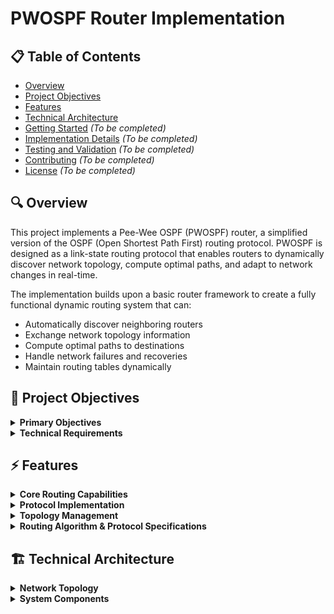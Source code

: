 # PWOSPF Router Implementation

## 📋 Table of Contents
* [Overview](#-overview)
* [Project Objectives](#-project-objectives)
* [Features](#-features)
* [Technical Architecture](#technical-architecture)
* [Getting Started](#getting-started) *(To be completed)*
* [Implementation Details](#implementation-details) *(To be completed)*
* [Testing and Validation](#testing-and-validation) *(To be completed)*
* [Contributing](#contributing) *(To be completed)*
* [License](#license) *(To be completed)*

## 🔍 Overview
This project implements a Pee-Wee OSPF (PWOSPF) router, a simplified version of the OSPF (Open Shortest Path First) routing protocol. PWOSPF is designed as a link-state routing protocol that enables routers to dynamically discover network topology, compute optimal paths, and adapt to network changes in real-time.

The implementation builds upon a basic router framework to create a fully functional dynamic routing system that can:
* Automatically discover neighboring routers
* Exchange network topology information
* Compute optimal paths to destinations
* Handle network failures and recoveries
* Maintain routing tables dynamically

## 🎯 Project Objectives

<details>
<summary><strong>Primary Objectives</strong></summary>

#### 1. Dynamic Route Discovery
Implement PWOSPF protocol to enable routers to:
* Build their own routing tables from link-state routing messages
* Detect link failures and recovery automatically
* Exchange routing information with neighboring routers

#### 2. Network Topology Management
* Maintain a complete view of the network topology
* Handle topology changes through link-state updates
* Support a multi-router environment with dynamic neighbor discovery

#### 3. Routing Protocol Implementation
* Implement HELLO protocol for neighbor discovery and maintenance
* Develop Link State Update (LSU) mechanism for topology information exchange
* Create efficient shortest path computation for routing decisions
</details>

<details>
<summary><strong>Technical Requirements</strong></summary>

#### 1. Protocol Specifications
* PWOSPF Version 2 compatibility
* Support for broadcast HELLO messages (every 10 seconds by default)
* Link State Updates (LSU) transmission (every 30 seconds by default)
* Proper handling of protocol headers and checksums

#### 2. Routing Features
* Support for static and dynamic routes
* Handling of directly connected subnets
* Default route management
* Subnet-based routing with proper mask handling

#### 3. Fault Tolerance
* Detection of neighbor timeouts (3× HELLO interval)
* Link failure and recovery handling
* Topology database maintenance and cleanup
* Route recomputation on network changes
</details>

## ⚡ Features

<details>
<summary><strong>Core Routing Capabilities</strong></summary>

* **Dynamic Routing Table Construction**
  * Automatic building of routing tables from link-state messages
  * Support for both static and dynamic routes
  * Intelligent handling of directly connected subnets
  * Default route management for internet connectivity
</details>

<details>
<summary><strong>Protocol Implementation</strong></summary>

* **HELLO Protocol**
  * Periodic broadcast of HELLO messages (10-second intervals)
  * Dynamic neighbor discovery and maintenance
  * Automatic detection of neighbor timeouts (30-second threshold)
  * Real-time neighbor state tracking

* **Link State Updates (LSU)**
  * Periodic LSU broadcasts (30-second intervals)
  * Efficient flooding mechanism with loop prevention
  * Sequence number tracking for update ordering
  * TTL-based flood control
</details>

<details>
<summary><strong>Topology Management</strong></summary>

* **Network Discovery**
  * Complete topology database maintenance
  * Automatic detection of network changes
  * Bidirectional link verification
  * Support for multi-router environments

* **Fault Tolerance**
  * Automatic link failure detection
  * Dynamic recovery from network changes
  * Topology database cleanup for stale entries
  * Immediate route recomputation on topology changes
</details>

<details>
<summary><strong>Routing Algorithm & Protocol Specifications</strong></summary>

* **Path Computation**
  * Implementation of shortest path algorithm
  * Subnet-based routing decisions
  * Proper handling of subnet masks
  * Next-hop computation for optimal forwarding

* **PWOSPF v2 Compliance**
  * Standard-compliant packet formats
  * Proper checksum calculation and verification
  * Area-based routing (single area support)
  * Router ID management

* **IP Packet Handling**
  * Protocol number 89 (OSPF standard)
  * Support for broadcast addresses
  * Proper IP encapsulation
  * Checksum verification and generation
</details>

## 🏗️ Technical Architecture

<details>
<summary><strong>Network Topology</strong></summary>

The project is developed and tested on a specific network topology consisting of three virtual PWOSPF routers (vhost1, vhost2, and vhost3) interconnected via subnets. This topology demonstrates the router's capability to handle dynamic route discovery, link failures, and network changes.

![Network Topology](images/113.png)

Key aspects of the topology:

* Each link represents a subnet, with two IP addresses (one for each end)
* All three routers (vhost1, vhost2, and vhost3) run the PWOSPF protocol
* The gateway provides connectivity to the internet (CS department network)
* Two servers act as end hosts for testing connectivity
* vhost1 connects to the gateway and serves as the internet access point
* Each router has multiple interfaces with specific IP/subnet configurations
* The topology allows testing of various scenarios including:
  * Dynamic route discovery
  * Link failure detection
  * Path recomputation
  * Network recovery

This topology is used for both development and testing, though IP assignments may differ during evaluation to ensure no hardcoding of addresses in the implementation.
</details>

<details>
<summary><strong>System Components</strong></summary>

### Core Components
* **PWOSPF Subsystem**
  * Controls protocol operations and neighbor discovery
  * Manages link-state database and routing updates
  * Handles HELLO and LSU packet processing

* **Interface Manager**
  * Manages multiple network interfaces
  * Processes incoming/outgoing PWOSPF packets
  * Maintains interface states and neighbor relationships

* **Route Calculator**
  * Implements shortest path computation
  * Updates routing table based on topology changes
  * Handles dynamic and static route management
</details>
